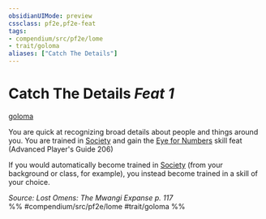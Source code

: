 ```yaml
---
obsidianUIMode: preview
cssclass: pf2e,pf2e-feat
tags:
- compendium/src/pf2e/lome
- trait/goloma
aliases: ["Catch The Details"]
---
```

# Catch The Details  *Feat 1*  
[goloma](rules/traits/goloma-lome.md "Goloma Ancestry & Heritage Trait")  


You are quick at recognizing broad details about people and things around you. You are trained in [Society](compendium/skills.md#Society) and gain the [Eye for Numbers](compendium/feats/eye-for-numbers-apg.md) skill feat (Advanced Player's Guide 206)

If you would automatically become trained in [Society](compendium/skills.md#Society) (from your background or class, for example), you instead become trained in a skill of your choice.

*Source: Lost Omens: The Mwangi Expanse p. 117*  
%% #compendium/src/pf2e/lome #trait/goloma %%